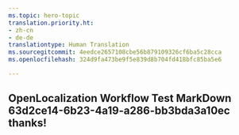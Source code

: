 ```yaml
---
ms.topic: hero-topic
translation.priority.ht:
- zh-cn
- de-de
translationtype: Human Translation
ms.sourcegitcommit: 4eedce2657108cbe56b879109326cf6ba5c28cca
ms.openlocfilehash: 324d9fa473be9f5e839d8b704fd418bfc85ba5e6

---
```

## OpenLocalization Workflow Test MarkDown 63d2ce14-6b23-4a19-a286-bb3bda3a10ec thanks!



<!--HONumber=Jul16_HO3-->



